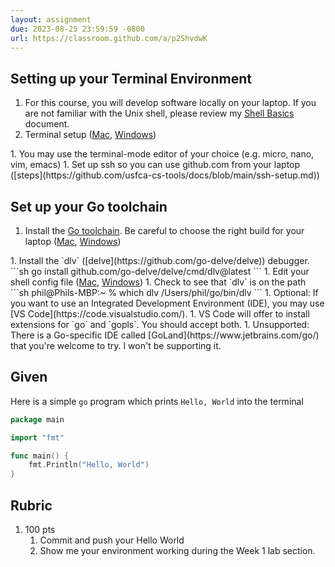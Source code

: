 ```yaml
---
layout: assignment
due: 2023-08-25 23:59:59 -0800
url: https://classroom.github.com/a/p2ShvdwK
---
```


## Setting up your Terminal Environment

1. For this course, you will develop software locally on your laptop. If you are not familiar with the Unix shell, please review my [Shell Basics](https://github.com/usfca-cs-tools/docs/blob/main/shell-basics.md) document.
1. Terminal setup (<a href="#" onclick="toggle_display('terminal_mac')">Mac</a>, <a href="#" onclick="toggle_display('terminal_win')">Windows</a>)
<div id="terminal_mac" class="div-toggle" style="display:none" markdown=1>
For Mac:
- Apple's Terminal app should work ok
- I prefer [iTerm2](https://iterm2.com/) because it works well with my preferred terminal-mode editor, [micro](https://iterm2.com/)
</div>
<div id="terminal_win" class="div-toggle" style="display:none" markdown=1>
For Windows:
- I recommend using [Git For Windows](https://gitforwindows.org/). Git Bash offers a Unix-like shell environment.
- If you already have [Windows Subsystem for Linux](https://learn.microsoft.com/en-us/windows/wsl/install), that's also fine
</div>
1. You may use the terminal-mode editor of your choice (e.g. micro, nano, vim, emacs)
1. Set up ssh so you can use github.com from your laptop ([steps](https://github.com/usfca-cs-tools/docs/blob/main/ssh-setup.md))

## Set up your Go toolchain
1. Install the [Go toolchain](https://go.dev/dl/). Be careful to choose the right build for your laptop (<a href="#" onclick="toggle_display('go_mac')">Mac</a>, <a href="#" onclick="toggle_display('go_win')">Windows</a>)
<div id="go_mac" class="div-toggle" style="display:none" markdown=1>
For Mac:
- Newer Apple laptops with M1 or M2 processors need the `darwin-arm64` build
- Older Apple laptops with Intel processors need the `darwin-amd64` build
- The Go toolchain installs into `/usr/local/` and is automatically added to the `PATH` (by installing itself into `/etc/path.d/`)
    ```sh
    phil@Phils-MacBook-Pro:~ % which go
    /usr/local/go/bin/go

    phil@Phils-MacBook-Pro:~ % go version
    go version go1.20.5 darwin/arm64
    ```
</div>
<div id="go_win" class="div-toggle" style="display:none" markdown=1>
For Windows Git Bash:
- Windows laptops need the `windows-amd64` build
- The Go toolchain installs into `C:\Program Files\Go` and is added to the `PATH` automatically
    ```sh
    phil@PHILPETERSO43DB MINGW64 /
    $ which go
    /c/Program Files/Go/bin/go

    phil@PHILPETERSO43DB MINGW64 /
    $ go version
    go version go1.20.5 windows/amd64
    ```
</div>
1. Install the `dlv` ([delve](https://github.com/go-delve/delve)) debugger.
    ```sh
    go install github.com/go-delve/delve/cmd/dlv@latest
    ```
1. Edit your shell config file (<a href="#" onclick="toggle_display('dlv_mac')">Mac</a>, <a href="#" onclick="toggle_display('dlv_win')">Windows</a>)
<div id="dlv_mac" class="div-toggle" style="display:none" markdown=1>
For Mac:
- Edit `~/.zshrc`
- At the bottom of the file, add `export PATH=~/go/bin:$PATH`
- Apply the change to your shell: `source ~/.zshrc`
</div>
<div id="dlv_win" class="div-toggle" style="display:none" markdown=1>
For Windows Git Bash:
- Edit `~/.bashrc`
- At the bottom of the file, add `export PATH=~/go/bin:$PATH`
- Apply the change to your shell: `source ~/.bashrc`
</div>
1. Check to see that `dlv` is on the path
    ```sh
    phil@Phils-MBP:~ % which dlv
    /Users/phil/go/bin/dlv
    ```
1. Optional: If you want to use an Integrated Development Environment (IDE), you may use [VS Code](https://code.visualstudio.com/). 
    1. VS Code will offer to install extensions for `go` and `gopls`. You should accept both. 
1. Unsupported: There is a Go-specific IDE called [GoLand](https://www.jetbrains.com/go/) that you're welcome to try. I won't be supporting it.

## Given

Here is a simple `go` program which prints `Hello, World` into the terminal
```go
package main

import "fmt"

func main() {
    fmt.Println("Hello, World")
}
```

## Rubric
1. 100 pts
    1. Commit and push your Hello World
    1. Show me your environment working during the Week 1 lab section.

<script>
    function toggle_display(id_name) {
        var e = document.getElementById(id_name);
        if (e.style.display === "none") {
            e.style.display = "block";
        } else {
            e.style.display = "none";
        }
    }
</script>

